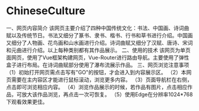 # ChineseCulture
一、网页内容简介
该网页主要介绍了四种中国传统文化：书法、中国画、诗词曲赋以及传统节日。书法又细分了篆书、隶书、楷书、行书和草书进行介绍。中国画又细分了人物画、花鸟画和山水画进行介绍。诗词曲赋又细分了汉赋、唐诗、宋词和元曲进行介绍。以上每种类别都有其作品展示。
二、使用的技术
该网页为单页面网页，使用了Vue框架构建网页，Vue-Router进行路由导航。主要使用了弹性盒子进行布局。在诗词曲赋部分使用了瀑布流展示作品。
三、网页浏览注意事项
（1）初始打开网页需点击写有"GO"的按钮，才会进入到内容展示区。
（2）本网页需要在主内容区才能进行鼠标滚动，浏览更多内容。
（3）页面导航栏在右侧，点击即可浏览相应内容。
（4）浏览作品展示的时候，若作品有图片，点击相应作品，可放大该作品浏览，再点击一次可恢复。
（5）使用Edge在分辨率1024*768下观看效果更佳。
